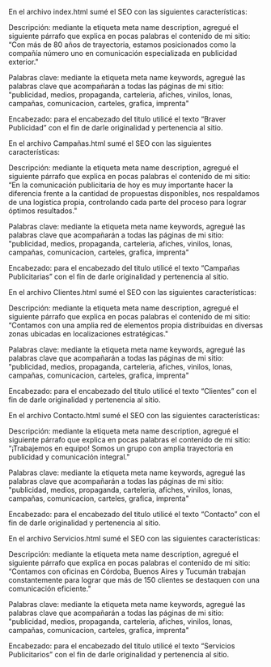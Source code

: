 
En el archivo index.html sumé el SEO con las siguientes características:

Descripción: mediante la etiqueta meta name description, agregué el siguiente párrafo que explica en pocas palabras el contenido de mi sitio: “Con más de 80 años de trayectoria, estamos posicionados como la compañía número uno en comunicación especializada en publicidad exterior."

Palabras clave: mediante la etiqueta meta name keywords, agregué las palabras clave que acompañarán a todas las páginas de mi sitio: "publicidad, medios, propaganda, carteleria, afiches, vinilos, lonas, campañas, comunicacion, carteles, grafica, imprenta"

Encabezado: para el encabezado del titulo utilicé el texto “Braver Publicidad” con el fin de darle originalidad y pertenencia al sitio.

<!-- campañas -->

En el archivo Campañas.html sumé el SEO con las siguientes características:

Descripción: mediante la etiqueta meta name description, agregué el siguiente párrafo que explica en pocas palabras el contenido de mi sitio: “En la comunicación publicitaria de hoy es muy importante hacer la diferencia frente a la cantidad de propuestas disponibles, nos respaldamos de una logística propia, controlando cada parte del proceso para lograr óptimos resultados."

Palabras clave: mediante la etiqueta meta name keywords, agregué las palabras clave que acompañarán a todas las páginas de mi sitio: "publicidad, medios, propaganda, carteleria, afiches, vinilos, lonas, campañas, comunicacion, carteles, grafica, imprenta"

Encabezado: para el encabezado del titulo utilicé el texto “Campañas Publicitarias” con el fin de darle originalidad y pertenencia al sitio.

<!-- productos -->

En el archivo Clientes.html sumé el SEO con las siguientes características:

Descripción: mediante la etiqueta meta name description, agregué el siguiente párrafo que explica en pocas palabras el contenido de mi sitio: “Contamos con una amplia red de elementos propia distribuidas en diversas zonas ubicadas en localizaciones estratégicas."

Palabras clave: mediante la etiqueta meta name keywords, agregué las palabras clave que acompañarán a todas las páginas de mi sitio: "publicidad, medios, propaganda, carteleria, afiches, vinilos, lonas, campañas, comunicacion, carteles, grafica, imprenta"

Encabezado: para el encabezado del titulo utilicé el texto “Clientes” con el fin de darle originalidad y pertenencia al sitio.

<!-- Contacto -->

En el archivo Contacto.html sumé el SEO con las siguientes características:

Descripción: mediante la etiqueta meta name description, agregué el siguiente párrafo que explica en pocas palabras el contenido de mi sitio: “¡Trabajemos en equipo! Somos un grupo con amplia trayectoria en publicidad y comunicación integral."

Palabras clave: mediante la etiqueta meta name keywords, agregué las palabras clave que acompañarán a todas las páginas de mi sitio: "publicidad, medios, propaganda, carteleria, afiches, vinilos, lonas, campañas, comunicacion, carteles, grafica, imprenta"

Encabezado: para el encabezado del titulo utilicé el texto “Contacto” con el fin de darle originalidad y pertenencia al sitio.

<!-- SERVICIOS -->

En el archivo Servicios.html sumé el SEO con las siguientes características:

Descripción: mediante la etiqueta meta name description, agregué el siguiente párrafo que explica en pocas palabras el contenido de mi sitio: “Contamos con oficinas en Córdoba, Buenos Aires y Tucumán trabajan constantemente para lograr que más de 150 clientes se destaquen con una comunicación eficiente."

Palabras clave: mediante la etiqueta meta name keywords, agregué las palabras clave que acompañarán a todas las páginas de mi sitio: "publicidad, medios, propaganda, carteleria, afiches, vinilos, lonas, campañas, comunicacion, carteles, grafica, imprenta"

Encabezado: para el encabezado del titulo utilicé el texto “Servicios Publicitarios” con el fin de darle originalidad y pertenencia al sitio.

